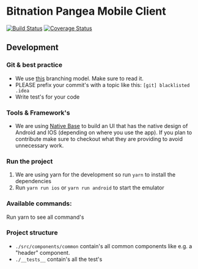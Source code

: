 # Bitnation Pangea Mobile Client

[![Build Status](https://semaphoreci.com/api/v1/florianlenz/bitnation-pangea-mobile/branches/master/badge.svg)](https://semaphoreci.com/florianlenz/bitnation-pangea-mobile)
[![Coverage Status](https://coveralls.io/repos/github/Bit-Nation/BITNATION-Pangea-mobile/badge.svg?branch=master)](https://coveralls.io/github/Bit-Nation/BITNATION-Pangea-mobile?branch=master)

## Development

### Git & best practice

- We use [this](http://nvie.com/posts/a-successful-git-branching-model/) branching model. Make sure to read it.
- PLEASE prefix your commit's with a topic like this: `[git] blacklisted .idea`
- Write test's for your code

### Tools & Framework's
- We are using [Native Base](https://nativebase.io/) to build an UI that has the native design of Android and IOS (depending on where you use the app). If you plan to contribute make sure to checkout what they are providing to avoid unnecessary work. 

### Run the project

1. We are using yarn for the development so run `yarn` to install the dependencies
2. Run `yarn run ios` or `yarn run android` to start the emulator

### Available commands: 

Run yarn to see all command's

### Project structure

- `./src/components/common` contain's all common components like e.g. a "header" component.
- `./__tests__` contain's all the test's
